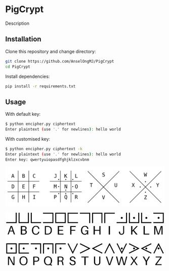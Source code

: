 # PigCrypt

Description

## Installation

Clone this repository and change directory:  
```sh
git clone https://github.com/AnselOngMJ/PigCrypt
cd PigCrypt
```

Install dependencies:  
```sh
pip install -r requirements.txt
```

## Usage

With default key:  
```sh
$ python encipher.py ciphertext
Enter plaintext (use '.' for newlines): hello world
```

With customised key:  
```sh
$ python encipher.py ciphertext -k
Enter plaintext (use '.' for newlines): hello world
Enter key: qwertyuiopasdfghjklzxcvbnm
```

![Pigpen Key](https://github.com/AnselOngMJ/PigCrypt/blob/main/images/pigpen_key.png "Pigpen Key")

![Pigpen Guide](https://github.com/AnselOngMJ/PigCrypt/blob/main/images/pigpen_guide.png "Pigpen Guide")
